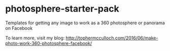 # photosphere-starter-pack
Templates for getting any image to work as a 360 photosphere or panorama on Facebook

To learn more, visit my blog:
http://tophermcculloch.com/2016/06/make-photo-work-360-photosphere-facebook/

